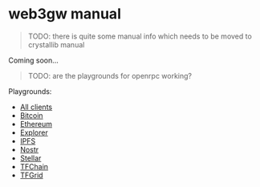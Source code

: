 # web3gw manual

> TODO: there is quite some manual info which needs to be moved to crystallib manual

Coming soon...

> TODO: are the playgrounds for openrpc working?

Playgrounds:
- [All clients](playground/?schemaUrl=../openrpc/openrpc.json)
- [Bitcoin](playground/?schemaUrl=../openrpc/btc/openrpc.json)
- [Ethereum](playground/?schemaUrl=../openrpc/eth/openrpc.json)
- [Explorer](playground/?schemaUrl=../openrpc/explorer/openrpc.json)
- [IPFS](playground/?schemaUrl=../openrpc/ipfs/openrpc.json)
- [Nostr](playground/?schemaUrl=../openrpc/nostr/openrpc.json)
- [Stellar](playground/?schemaUrl=../openrpc/stellar/openrpc.json)
- [TFChain](playground/?schemaUrl=../openrpc/tfchain/openrpc.json)
- [TFGrid](playground/?schemaUrl=../openrpc/tfgrid/openrpc.json)
